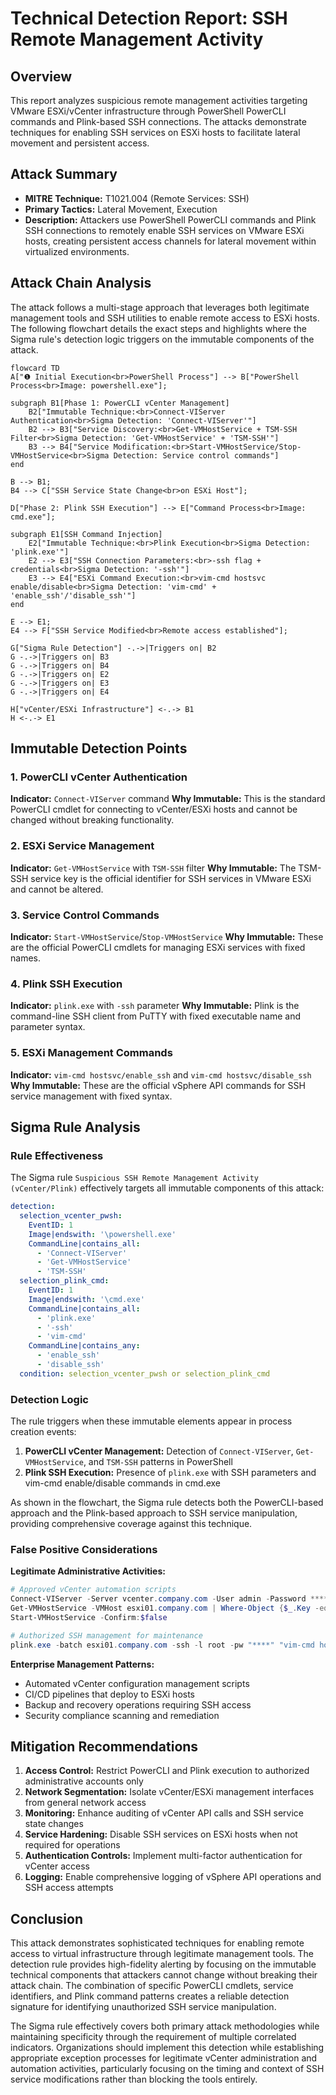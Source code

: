 # Technical Detection Report: SSH Remote Management Activity

## Overview

This report analyzes suspicious remote management activities targeting VMware ESXi/vCenter infrastructure through PowerShell PowerCLI commands and Plink-based SSH connections. The attacks demonstrate techniques for enabling SSH services on ESXi hosts to facilitate lateral movement and persistent access.

## Attack Summary

- **MITRE Technique:** T1021.004 (Remote Services: SSH)
- **Primary Tactics:** Lateral Movement, Execution
- **Description:** Attackers use PowerShell PowerCLI commands and Plink SSH connections to remotely enable SSH services on VMware ESXi hosts, creating persistent access channels for lateral movement within virtualized environments.

## Attack Chain Analysis

The attack follows a multi-stage approach that leverages both legitimate management tools and SSH utilities to enable remote access to ESXi hosts. The following flowchart details the exact steps and highlights where the Sigma rule's detection logic triggers on the immutable components of the attack.

```mermaid
flowcard TD
A["❶ Initial Execution<br>PowerShell Process"] --> B["PowerShell Process<br>Image: powershell.exe"];

subgraph B1[Phase 1: PowerCLI vCenter Management]
    B2["Immutable Technique:<br>Connect-VIServer Authentication<br>Sigma Detection: 'Connect-VIServer'"]
    B2 --> B3["Service Discovery:<br>Get-VMHostService + TSM-SSH Filter<br>Sigma Detection: 'Get-VMHostService' + 'TSM-SSH'"]
    B3 --> B4["Service Modification:<br>Start-VMHostService/Stop-VMHostService<br>Sigma Detection: Service control commands"]
end

B --> B1;
B4 --> C["SSH Service State Change<br>on ESXi Host"];

D["Phase 2: Plink SSH Execution"] --> E["Command Process<br>Image: cmd.exe"];

subgraph E1[SSH Command Injection]
    E2["Immutable Technique:<br>Plink Execution<br>Sigma Detection: 'plink.exe'"]
    E2 --> E3["SSH Connection Parameters:<br>-ssh flag + credentials<br>Sigma Detection: '-ssh'"]
    E3 --> E4["ESXi Command Execution:<br>vim-cmd hostsvc enable/disable<br>Sigma Detection: 'vim-cmd' + 'enable_ssh'/'disable_ssh'"]
end

E --> E1;
E4 --> F["SSH Service Modified<br>Remote access established"];

G["Sigma Rule Detection"] -.->|Triggers on| B2
G -.->|Triggers on| B3
G -.->|Triggers on| B4
G -.->|Triggers on| E2
G -.->|Triggers on| E3
G -.->|Triggers on| E4

H["vCenter/ESXi Infrastructure"] <-.-> B1
H <-.-> E1
```

## Immutable Detection Points

### 1. PowerCLI vCenter Authentication
**Indicator:** `Connect-VIServer` command
**Why Immutable:** This is the standard PowerCLI cmdlet for connecting to vCenter/ESXi hosts and cannot be changed without breaking functionality.

### 2. ESXi Service Management
**Indicator:** `Get-VMHostService` with `TSM-SSH` filter
**Why Immutable:** The TSM-SSH service key is the official identifier for SSH services in VMware ESXi and cannot be altered.

### 3. Service Control Commands
**Indicator:** `Start-VMHostService`/`Stop-VMHostService`
**Why Immutable:** These are the official PowerCLI cmdlets for managing ESXi services with fixed names.

### 4. Plink SSH Execution
**Indicator:** `plink.exe` with `-ssh` parameter
**Why Immutable:** Plink is the command-line SSH client from PuTTY with fixed executable name and parameter syntax.

### 5. ESXi Management Commands
**Indicator:** `vim-cmd hostsvc/enable_ssh` and `vim-cmd hostsvc/disable_ssh`
**Why Immutable:** These are the official vSphere API commands for SSH service management with fixed syntax.

## Sigma Rule Analysis

### Rule Effectiveness
The Sigma rule `Suspicious SSH Remote Management Activity (vCenter/Plink)` effectively targets all immutable components of this attack:

```yaml
detection:
  selection_vcenter_pwsh:
    EventID: 1
    Image|endswith: '\powershell.exe'
    CommandLine|contains_all:
      - 'Connect-VIServer'
      - 'Get-VMHostService'
      - 'TSM-SSH'
  selection_plink_cmd:
    EventID: 1
    Image|endswith: '\cmd.exe'
    CommandLine|contains_all:
      - 'plink.exe'
      - '-ssh'
      - 'vim-cmd'
    CommandLine|contains_any:
      - 'enable_ssh'
      - 'disable_ssh'
  condition: selection_vcenter_pwsh or selection_plink_cmd
```

### Detection Logic
The rule triggers when these immutable elements appear in process creation events:

1. **PowerCLI vCenter Management:** Detection of `Connect-VIServer`, `Get-VMHostService`, and `TSM-SSH` patterns in PowerShell
2. **Plink SSH Execution:** Presence of `plink.exe` with SSH parameters and vim-cmd enable/disable commands in cmd.exe

As shown in the flowchart, the Sigma rule detects both the PowerCLI-based approach and the Plink-based approach to SSH service manipulation, providing comprehensive coverage against this technique.

### False Positive Considerations
**Legitimate Administrative Activities:**
```powershell
# Approved vCenter automation scripts
Connect-VIServer -Server vcenter.company.com -User admin -Password ****
Get-VMHostService -VMHost esxi01.company.com | Where-Object {$_.Key -eq "TSM-SSH"}
Start-VMHostService -Confirm:$false

# Authorized SSH management for maintenance
plink.exe -batch esxi01.company.com -ssh -l root -pw "****" "vim-cmd hostsvc/enable_ssh"
```

**Enterprise Management Patterns:**
- Automated vCenter configuration management scripts
- CI/CD pipelines that deploy to ESXi hosts
- Backup and recovery operations requiring SSH access
- Security compliance scanning and remediation

## Mitigation Recommendations

1. **Access Control:** Restrict PowerCLI and Plink execution to authorized administrative accounts only
2. **Network Segmentation:** Isolate vCenter/ESXi management interfaces from general network access
3. **Monitoring:** Enhance auditing of vCenter API calls and SSH service state changes
4. **Service Hardening:** Disable SSH services on ESXi hosts when not required for operations
5. **Authentication Controls:** Implement multi-factor authentication for vCenter access
6. **Logging:** Enable comprehensive logging of vSphere API operations and SSH access attempts

## Conclusion

This attack demonstrates sophisticated techniques for enabling remote access to virtual infrastructure through legitimate management tools. The detection rule provides high-fidelity alerting by focusing on the immutable technical components that attackers cannot change without breaking their attack chain. The combination of specific PowerCLI cmdlets, service identifiers, and Plink command patterns creates a reliable detection signature for identifying unauthorized SSH service manipulation.

The Sigma rule effectively covers both primary attack methodologies while maintaining specificity through the requirement of multiple correlated indicators. Organizations should implement this detection while establishing appropriate exception processes for legitimate vCenter administration and automation activities, particularly focusing on the timing and context of SSH service modifications rather than blocking the tools entirely.